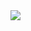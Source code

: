 <a href="https://github.com/anuraghazra/github-readme-stats">
  <img src="https://github-readme-stats.vercel.app/api?username=JunTeraoka&count_private=true&show_icons=true&theme=dracula" />
</a>
